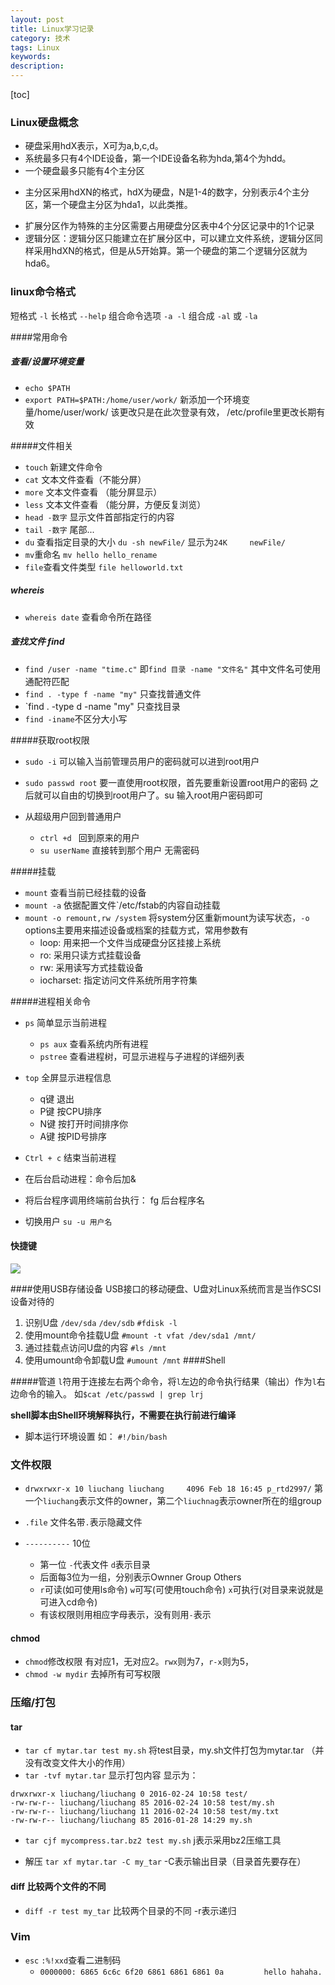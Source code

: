 ```yaml
---
layout: post
title: Linux学习记录
category: 技术
tags: Linux
keywords: 
description: 
---  
```



[toc]

### Linux硬盘概念
- 硬盘采用hdX表示，X可为a,b,c,d。
- 系统最多只有4个IDE设备，第一个IDE设备名称为hda,第4个为hdd。
- 一个硬盘最多只能有4个主分区
+ 主分区采用hdXN的格式，hdX为硬盘，N是1-4的数字，分别表示4个主分区，第一个硬盘主分区为hda1，以此类推。
- 扩展分区作为特殊的主分区需要占用硬盘分区表中4个分区记录中的1个记录
- 逻辑分区：逻辑分区只能建立在扩展分区中，可以建立文件系统，逻辑分区同样采用hdXN的格式，但是从5开始算。第一个硬盘的第二个逻辑分区就为hda6。

### linux命令格式
短格式 `-l`
长格式 `--help`
组合命令选项  `-a -l` 组合成 `-al` 或 `-la`

####常用命令

##### 查看/设置环境变量
- `echo $PATH`
- `export PATH=$PATH:/home/user/work/` 新添加一个环境变量/home/user/work/ 该更改只是在此次登录有效， /etc/profile里更改长期有效

#####文件相关
- `touch` 新建文件命令
- `cat` 文本文件查看（不能分屏）
- `more` 文本文件查看 （能分屏显示）
- `less` 文本文件查看 （能分屏，方便反复浏览）
- `head -数字` 显示文件首部指定行的内容
- `tail -数字` 尾部...
- `du` 查看指定目录的大小 `du -sh newFile/`  显示为`24K     newFile/`
- `mv`重命名    `mv hello hello_rename`
- `file`查看文件类型  `file helloworld.txt`

##### whereis
- `whereis date` 查看命令所在路径

##### 查找文件 find
- `find /user -name "time.c"` 即`find 目录 -name "文件名"` 其中文件名可使用通配符匹配
- `find . -type f -name "my"` 只查找普通文件
- `find . -type d -name "my" 只查找目录
- `find -iname`不区分大小写

#####获取root权限
- `sudo -i` 可以输入当前管理员用户的密码就可以进到root用户
- `sudo passwd root` 要一直使用root权限，首先要重新设置root用户的密码
之后就可以自由的切换到root用户了。su 输入root用户密码即可

- 从超级用户回到普通用户
    + `ctrl +d ` 回到原来的用户
    + `su userName` 直接转到那个用户 无需密码

#####挂载
- `mount` 查看当前已经挂载的设备
- `mount -a` 依据配置文件`/etc/fstab的内容自动挂载
- `mount -o remount,rw /system`   将system分区重新mount为读写状态，`-o` options主要用来描述设备或档案的挂载方式，常用参数有
    + loop: 用来把一个文件当成硬盘分区挂接上系统
    + ro: 采用只读方式挂载设备
    + rw: 采用读写方式挂载设备
    + iocharset: 指定访问文件系统所用字符集

#####进程相关命令
- `ps` 简单显示当前进程
    + `ps aux` 查看系统内所有进程
    + `pstree` 查看进程树，可显示进程与子进程的详细列表
- `top` 全屏显示进程信息
    + q键 退出 
    + P键 按CPU排序
    + N键 按打开时间排序你
    + A键 按PID号排序

- `Ctrl + c` 结束当前进程
- 在后台启动进程：命令后加&
- 将后台程序调用终端前台执行： fg 后台程序名

- 切换用户 `su -u 用户名`

#### 快捷键
<img class="my_img" src="{{site.img_path}}/linux-hotkey.jpg">

####使用USB存储设备
USB接口的移动硬盘、U盘对Linux系统而言是当作SCSI设备对待的
1. 识别U盘 `/dev/sda` `/dev/sdb`
    `#fdisk -l`
2. 使用mount命令挂载U盘
    `#mount -t vfat /dev/sda1 /mnt/`
3. 通过挂载点访问U盘的内容
    `#ls /mnt`
4. 使用umount命令卸载U盘
    `#umount /mnt`
####Shell

#####管道
`l`符用于连接左右两个命令，将`l`左边的命令执行结果（输出）作为`l`右边命令的输入。
如`$cat /etc/passwd | grep lrj`

**shell脚本由Shell环境解释执行，不需要在执行前进行编译**

- 脚本运行环境设置 如： `#!/bin/bash`

### 文件权限
- `drwxrwxr-x 10 liuchang liuchang     4096 Feb 18 16:45 p_rtd2997/` 第一个`liuchang`表示文件的owner，第二个`liuchnag`表示owner所在的组group

- `.file` 文件名带`.`表示隐藏文件
- `----------` 10位 
    + 第一位 `-`代表文件 `d`表示目录
    + 后面每3位为一组，分别表示Ownner Group Others
    + `r`可读(如可使用ls命令)  `w`可写(可使用touch命令) `x`可执行(对目录来说就是可进入cd命令)
    + 有该权限则用相应字母表示，没有则用`-`表示
#### chmod
- `chmod`修改权限 有对应1，无对应2。`rwx`则为7，`r-x`则为5，
- `chmod -w mydir` 去掉所有可写权限

### 压缩/打包

#### tar 
- `tar cf mytar.tar test my.sh` 将test目录，my.sh文件打包为mytar.tar （并没有改变文件大小的作用）
- `tar -tvf mytar.tar` 显示打包内容 显示为：

``` shell
drwxrwxr-x liuchang/liuchang 0 2016-02-24 10:58 test/  
-rw-rw-r-- liuchang/liuchang 85 2016-02-24 10:58 test/my.sh  
-rw-rw-r-- liuchang/liuchang 11 2016-02-24 10:58 test/my.txt  
-rw-rw-r-- liuchang/liuchang 85 2016-01-28 14:29 my.sh  
```
	
- `tar cjf mycompress.tar.bz2 test my.sh` j表示采用bz2压缩工具

- 解压 `tar xf mytar.tar -C my_tar` -C表示输出目录（目录首先要存在）

#### diff 比较两个文件的不同

- `diff -r test my_tar` 比较两个目录的不同 -r表示递归

### Vim
- `esc`  `:%!xxd`查看二进制码
    + `0000000: 6865 6c6c 6f20 6861 6861 6861 0a         hello hahaha.`
    
